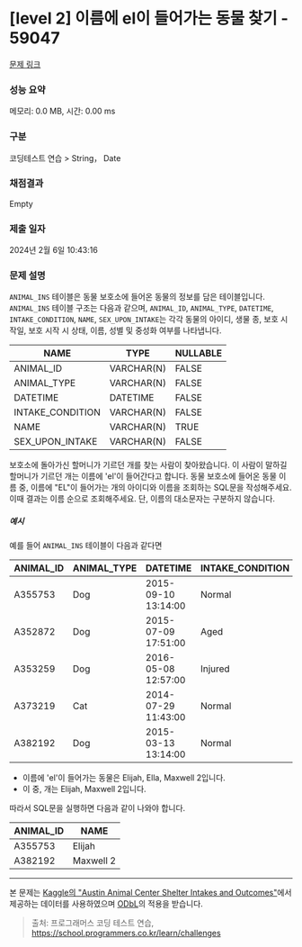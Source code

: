 # [level 2] 이름에 el이 들어가는 동물 찾기 - 59047 

[문제 링크](https://school.programmers.co.kr/learn/courses/30/lessons/59047) 

### 성능 요약

메모리: 0.0 MB, 시간: 0.00 ms

### 구분

코딩테스트 연습 > String， Date

### 채점결과

Empty

### 제출 일자

2024년 2월 6일 10:43:16

### 문제 설명

<p><code>ANIMAL_INS</code> 테이블은 동물 보호소에 들어온 동물의 정보를 담은 테이블입니다. <code>ANIMAL_INS</code> 테이블 구조는 다음과 같으며, <code>ANIMAL_ID</code>, <code>ANIMAL_TYPE</code>, <code>DATETIME</code>, <code>INTAKE_CONDITION</code>, <code>NAME</code>, <code>SEX_UPON_INTAKE</code>는 각각 동물의 아이디, 생물 종, 보호 시작일, 보호 시작 시 상태, 이름, 성별 및 중성화 여부를 나타냅니다.</p>
<table class="table">
        <thead><tr>
<th>NAME</th>
<th>TYPE</th>
<th>NULLABLE</th>
</tr>
</thead>
        <tbody><tr>
<td>ANIMAL_ID</td>
<td>VARCHAR(N)</td>
<td>FALSE</td>
</tr>
<tr>
<td>ANIMAL_TYPE</td>
<td>VARCHAR(N)</td>
<td>FALSE</td>
</tr>
<tr>
<td>DATETIME</td>
<td>DATETIME</td>
<td>FALSE</td>
</tr>
<tr>
<td>INTAKE_CONDITION</td>
<td>VARCHAR(N)</td>
<td>FALSE</td>
</tr>
<tr>
<td>NAME</td>
<td>VARCHAR(N)</td>
<td>TRUE</td>
</tr>
<tr>
<td>SEX_UPON_INTAKE</td>
<td>VARCHAR(N)</td>
<td>FALSE</td>
</tr>
</tbody>
      </table>
<p>보호소에 돌아가신 할머니가 기르던 개를 찾는 사람이 찾아왔습니다. 이 사람이 말하길 할머니가 기르던 개는 이름에 'el'이 들어간다고 합니다. 동물 보호소에 들어온 동물 이름 중, 이름에 "EL"이 들어가는 개의 아이디와 이름을 조회하는 SQL문을 작성해주세요. 이때 결과는 이름 순으로 조회해주세요. 단, 이름의 대소문자는 구분하지 않습니다.</p>

<h5>예시</h5>

<p>예를 들어 <code>ANIMAL_INS</code> 테이블이 다음과 같다면</p>
<table class="table">
        <thead><tr>
<th>ANIMAL_ID</th>
<th>ANIMAL_TYPE</th>
<th>DATETIME</th>
<th>INTAKE_CONDITION</th>
<th>NAME</th>
<th>SEX_UPON_INTAKE</th>
</tr>
</thead>
        <tbody><tr>
<td>A355753</td>
<td>Dog</td>
<td>2015-09-10 13:14:00</td>
<td>Normal</td>
<td>Elijah</td>
<td>Neutered Male</td>
</tr>
<tr>
<td>A352872</td>
<td>Dog</td>
<td>2015-07-09 17:51:00</td>
<td>Aged</td>
<td>Peanutbutter</td>
<td>Neutered Male</td>
</tr>
<tr>
<td>A353259</td>
<td>Dog</td>
<td>2016-05-08 12:57:00</td>
<td>Injured</td>
<td>Bj</td>
<td>Neutered Male</td>
</tr>
<tr>
<td>A373219</td>
<td>Cat</td>
<td>2014-07-29 11:43:00</td>
<td>Normal</td>
<td>Ella</td>
<td>Spayed Female</td>
</tr>
<tr>
<td>A382192</td>
<td>Dog</td>
<td>2015-03-13 13:14:00</td>
<td>Normal</td>
<td>Maxwell 2</td>
<td>Intact Male</td>
</tr>
</tbody>
      </table>
<ul>
<li>이름에 'el'이 들어가는 동물은 Elijah, Ella, Maxwell 2입니다.</li>
<li>이 중, 개는 Elijah, Maxwell 2입니다.</li>
</ul>

<p>따라서 SQL문을 실행하면 다음과 같이 나와야 합니다. </p>
<table class="table">
        <thead><tr>
<th>ANIMAL_ID</th>
<th>NAME</th>
</tr>
</thead>
        <tbody><tr>
<td>A355753</td>
<td>Elijah</td>
</tr>
<tr>
<td>A382192</td>
<td>Maxwell 2</td>
</tr>
</tbody>
      </table>
<hr>

<p>본 문제는 <a href="https://www.kaggle.com/aaronschlegel/austin-animal-center-shelter-intakes-and-outcomes" target="_blank" rel="noopener">Kaggle의 "Austin Animal Center Shelter Intakes and Outcomes"</a>에서 제공하는 데이터를 사용하였으며 <a href="https://opendatacommons.org/licenses/odbl/1.0/" target="_blank" rel="noopener">ODbL</a>의 적용을 받습니다.</p>


> 출처: 프로그래머스 코딩 테스트 연습, https://school.programmers.co.kr/learn/challenges